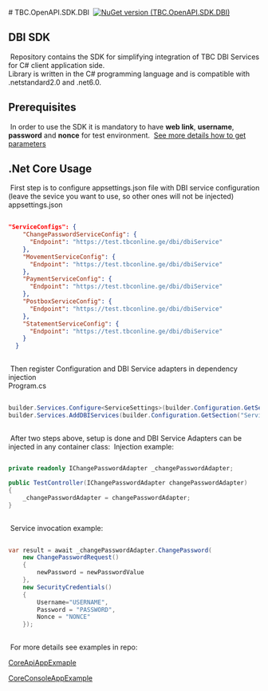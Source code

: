 ﻿﻿# TBC.OpenAPI.SDK.DBI
​
[![NuGet version (TBC.OpenAPI.SDK.DBI)](https://img.shields.io/nuget/v/TBC.OpenAPI.SDK.DBI.svg?label=TBC.OpenAPI.SDK.DBI)](https://www.nuget.org/packages/TBC.OpenAPI.SDK.DBI/)
​​
## DBI SDK
​
Repository contains the SDK for simplifying integration of TBC DBI Services for C# client application side.\
​
Library is written in the C# programming language and is compatible with .netstandard2.0 and .net6.0.
​
## Prerequisites
​
In order to use the SDK it is mandatory to have **web link**, **username**, **password** and **nonce** for test environment.
​
[See more details how to get parameters](https://developers.tbcbank.ge/docs/dbi-test-environment-parameters)
​
## .Net Core Usage
​
First step is to configure appsettings.json file with DBI service configuration (leave the sevice you want to use, so other ones will not be injected)\
​
appsettings.json
​
```json
​
"ServiceConfigs": {
    "ChangePasswordServiceConfig": {
      "Endpoint": "https://test.tbconline.ge/dbi/dbiService"
    },
    "MovementServiceConfig": {
      "Endpoint": "https://test.tbconline.ge/dbi/dbiService"
    },
    "PaymentServiceConfig": {
      "Endpoint": "https://test.tbconline.ge/dbi/dbiService"
    },
    "PostboxServiceConfig": {
      "Endpoint": "https://test.tbconline.ge/dbi/dbiService"
    },
    "StatementServiceConfig": {
      "Endpoint": "https://test.tbconline.ge/dbi/dbiService"
    }
  }
​
```
​
Then register Configuration and DBI Service adapters in dependency injection\
​
Program.cs
​
```cs
​
builder.Services.Configure<ServiceSettings>(builder.Configuration.GetSection("ServiceConfigs"));
builder.Services.AddDBIServices(builder.Configuration.GetSection("ServiceConfigs").Get<ServiceSettings>());
​
```
​
After two steps above, setup is done and DBI Service Adapters can be injected in any container class:
​
Injection example:
​
```cs
​
private readonly IChangePasswordAdapter _changePasswordAdapter;

public TestController(IChangePasswordAdapter changePasswordAdapter)
{
    _changePasswordAdapter = changePasswordAdapter;
}
​
```
​
Service invocation example:
​
```cs
​
var result = await _changePasswordAdapter.ChangePassword(
    new ChangePasswordRequest()
    {
        newPassword = newPasswordValue
    }, 
    new SecurityCredentials()
    {
        Username="USERNAME",
        Password = "PASSWORD",
        Nonce = "NONCE"
    });
​
```
​​
For more details see examples in repo:
​

[CoreApiAppExmaple](https://github.com/TBCBank/TBC.OpenAPI.SDK.DBI/tree/master/examples/CoreApiAppExmaple)
​

[CoreConsoleAppExample](https://github.com/TBCBank/TBC.OpenAPI.SDK.DBI/tree/master/examples/CoreConsoleAppExample)